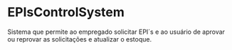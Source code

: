 # EPIsControlSystem
Sistema que permite ao empregado solicitar EPI´s e ao usuário de aprovar ou reprovar as solicitações e atualizar o estoque. 
